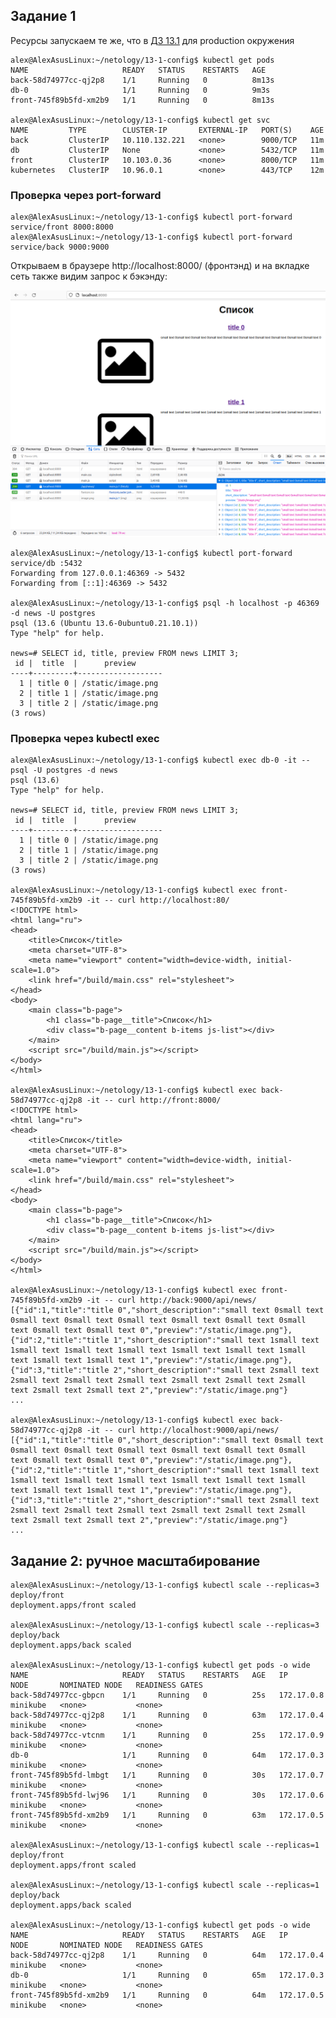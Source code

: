 ## Задание 1

Ресурсы запускаем те же, что в [ДЗ 13.1](https://github.com/at6man/devops-netology/blob/main/homeworks/13.1.md) для production окружения

    alex@AlexAsusLinux:~/netology/13-1-config$ kubectl get pods
    NAME                     READY   STATUS    RESTARTS   AGE
    back-58d74977cc-qj2p8    1/1     Running   0          8m13s
    db-0                     1/1     Running   0          9m3s
    front-745f89b5fd-xm2b9   1/1     Running   0          8m13s

    alex@AlexAsusLinux:~/netology/13-1-config$ kubectl get svc
    NAME         TYPE        CLUSTER-IP       EXTERNAL-IP   PORT(S)    AGE
    back         ClusterIP   10.110.132.221   <none>        9000/TCP   11m
    db           ClusterIP   None             <none>        5432/TCP   11m
    front        ClusterIP   10.103.0.36      <none>        8000/TCP   11m
    kubernetes   ClusterIP   10.96.0.1        <none>        443/TCP    12m

### Проверка через port-forward

    alex@AlexAsusLinux:~/netology/13-1-config$ kubectl port-forward service/front 8000:8000
    alex@AlexAsusLinux:~/netology/13-1-config$ kubectl port-forward service/back 9000:9000

Открываем в браузере http://localhost:8000/ (фронтэнд) и на вкладке сеть также видим запрос к бэкэнду:

![](13.3_files/app.png)

    alex@AlexAsusLinux:~/netology/13-1-config$ kubectl port-forward service/db :5432
    Forwarding from 127.0.0.1:46369 -> 5432
    Forwarding from [::1]:46369 -> 5432

    alex@AlexAsusLinux:~/netology/13-1-config$ psql -h localhost -p 46369 -d news -U postgres
    psql (13.6 (Ubuntu 13.6-0ubuntu0.21.10.1))
    Type "help" for help.

    news=# SELECT id, title, preview FROM news LIMIT 3;
     id |  title  |      preview      
    ----+---------+-------------------
      1 | title 0 | /static/image.png
      2 | title 1 | /static/image.png
      3 | title 2 | /static/image.png
    (3 rows)

### Проверка через kubectl exec

    alex@AlexAsusLinux:~/netology/13-1-config$ kubectl exec db-0 -it -- psql -U postgres -d news
    psql (13.6)
    Type "help" for help.

    news=# SELECT id, title, preview FROM news LIMIT 3;
     id |  title  |      preview      
    ----+---------+-------------------
      1 | title 0 | /static/image.png
      2 | title 1 | /static/image.png
      3 | title 2 | /static/image.png
    (3 rows)

    alex@AlexAsusLinux:~/netology/13-1-config$ kubectl exec front-745f89b5fd-xm2b9 -it -- curl http://localhost:80/
    <!DOCTYPE html>
    <html lang="ru">
    <head>
        <title>Список</title>
        <meta charset="UTF-8">
        <meta name="viewport" content="width=device-width, initial-scale=1.0">
        <link href="/build/main.css" rel="stylesheet">
    </head>
    <body>
        <main class="b-page">
            <h1 class="b-page__title">Список</h1>
            <div class="b-page__content b-items js-list"></div>
        </main>
        <script src="/build/main.js"></script>
    </body>
    </html>

    alex@AlexAsusLinux:~/netology/13-1-config$ kubectl exec back-58d74977cc-qj2p8 -it -- curl http://front:8000/
    <!DOCTYPE html>
    <html lang="ru">
    <head>
        <title>Список</title>
        <meta charset="UTF-8">
        <meta name="viewport" content="width=device-width, initial-scale=1.0">
        <link href="/build/main.css" rel="stylesheet">
    </head>
    <body>
        <main class="b-page">
            <h1 class="b-page__title">Список</h1>
            <div class="b-page__content b-items js-list"></div>
        </main>
        <script src="/build/main.js"></script>
    </body>
    </html>

    alex@AlexAsusLinux:~/netology/13-1-config$ kubectl exec front-745f89b5fd-xm2b9 -it -- curl http://back:9000/api/news/
    [{"id":1,"title":"title 0","short_description":"small text 0small text 0small text 0small text 0small text 0small text 0small text 0small text 0small text 0small text 0","preview":"/static/image.png"},{"id":2,"title":"title 1","short_description":"small text 1small text 1small text 1small text 1small text 1small text 1small text 1small text 1small text 1small text 1","preview":"/static/image.png"},{"id":3,"title":"title 2","short_description":"small text 2small text 2small text 2small text 2small text 2small text 2small text 2small text 2small text 2small text 2","preview":"/static/image.png"}
    ...

    alex@AlexAsusLinux:~/netology/13-1-config$ kubectl exec back-58d74977cc-qj2p8 -it -- curl http://localhost:9000/api/news/
    [{"id":1,"title":"title 0","short_description":"small text 0small text 0small text 0small text 0small text 0small text 0small text 0small text 0small text 0small text 0","preview":"/static/image.png"},{"id":2,"title":"title 1","short_description":"small text 1small text 1small text 1small text 1small text 1small text 1small text 1small text 1small text 1small text 1","preview":"/static/image.png"},{"id":3,"title":"title 2","short_description":"small text 2small text 2small text 2small text 2small text 2small text 2small text 2small text 2small text 2small text 2","preview":"/static/image.png"}
    ...

## Задание 2: ручное масштабирование

    alex@AlexAsusLinux:~/netology/13-1-config$ kubectl scale --replicas=3 deploy/front
    deployment.apps/front scaled

    alex@AlexAsusLinux:~/netology/13-1-config$ kubectl scale --replicas=3 deploy/back
    deployment.apps/back scaled

    alex@AlexAsusLinux:~/netology/13-1-config$ kubectl get pods -o wide
    NAME                     READY   STATUS    RESTARTS   AGE   IP           NODE       NOMINATED NODE   READINESS GATES
    back-58d74977cc-gbpcn    1/1     Running   0          25s   172.17.0.8   minikube   <none>           <none>
    back-58d74977cc-qj2p8    1/1     Running   0          63m   172.17.0.4   minikube   <none>           <none>
    back-58d74977cc-vtcnm    1/1     Running   0          25s   172.17.0.9   minikube   <none>           <none>
    db-0                     1/1     Running   0          64m   172.17.0.3   minikube   <none>           <none>
    front-745f89b5fd-lmbgt   1/1     Running   0          30s   172.17.0.7   minikube   <none>           <none>
    front-745f89b5fd-lwj96   1/1     Running   0          30s   172.17.0.6   minikube   <none>           <none>
    front-745f89b5fd-xm2b9   1/1     Running   0          63m   172.17.0.5   minikube   <none>           <none>

    alex@AlexAsusLinux:~/netology/13-1-config$ kubectl scale --replicas=1 deploy/front
    deployment.apps/front scaled

    alex@AlexAsusLinux:~/netology/13-1-config$ kubectl scale --replicas=1 deploy/back
    deployment.apps/back scaled

    alex@AlexAsusLinux:~/netology/13-1-config$ kubectl get pods -o wide
    NAME                     READY   STATUS    RESTARTS   AGE   IP           NODE       NOMINATED NODE   READINESS GATES
    back-58d74977cc-qj2p8    1/1     Running   0          64m   172.17.0.4   minikube   <none>           <none>
    db-0                     1/1     Running   0          65m   172.17.0.3   minikube   <none>           <none>
    front-745f89b5fd-xm2b9   1/1     Running   0          64m   172.17.0.5   minikube   <none>           <none>
